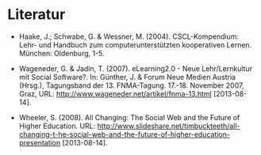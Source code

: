 # Literatur

- Haake, J.; Schwabe, G. &amp; Wessner, M. (2004). CSCL-Kompendium: Lehr- und Handbuch zum computerunterstützten kooperativen Lernen. München: Oldenburg, 1-5.

- Wageneder, G. &amp; Jadin, T. (2007). eLearning2.0 - Neue Lehr/Lernkultur mit Social Software?. In: Günther, J. &amp; Forum Neue Medien Austria (Hrsg.), Tagungsband der 13. FNMA-Tagung. 17.-18. November 2007, Graz, URL: http://www.wageneder.net/artikel/fnma-13.html \[2013-08-14].

- Wheeler, S. (2008). All Changing: The Social Web and the Future of Higher Education. URL: http://www.slideshare.net/timbuckteeth/all-changing-t-he-social-web-and-the-future-of-higher-education-presentation \[2013-08-14].
